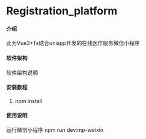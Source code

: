 # Registration_platform

#### 介绍
此为Vue3+Ts结合uniapp开发的在线医疗服务微信小程序

#### 软件架构
软件架构说明


#### 安装教程

1.  npm install

#### 使用说明

运行微信小程序 npm run dev:mp-weixin
